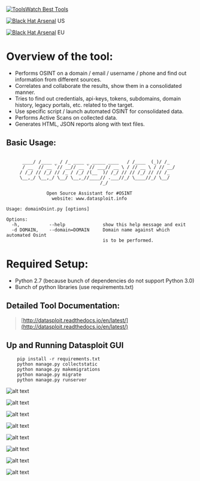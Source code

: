 [![ToolsWatch Best Tools](https://www.toolswatch.org/badges/toptools/2016.svg)](https://www.toolswatch.org/2013/12/2013-top-security-tools-as-voted-by-toolswatch-org-readers/)

[![Black Hat Arsenal](https://www.toolswatch.org/badges/arsenal/2016.svg)](https://www.blackhat.com/us-16/arsenal.html#datasploit) US

[![Black Hat Arsenal](https://www.toolswatch.org/badges/arsenal/2016.svg)](https://www.blackhat.com/us-16/arsenal.html#datasploit) EU




# Overview of the tool:
* Performs OSINT on a domain / email / username / phone and find out information from different sources.
* Correlates and collaborate the results, show them in a consolidated manner. 
* Tries to find out credentials, api-keys, tokens, subdomains, domain history, legacy portals, etc. related to the target. 
* Use specific script / launch automated OSINT for consolidated data.
* Performs Active Scans on collected data.
* Generates HTML, JSON reports along with text files.
 
## Basic Usage:
```

	  ____/ /____ _ / /_ ____ _ _____ ____   / /____  (_)/ /_
	  / __  // __ `// __// __ `// ___// __ \ / // __ \ / // __/
	 / /_/ // /_/ // /_ / /_/ /(__  )/ /_/ // // /_/ // // /_  
	 \__,_/ \__,_/ \__/ \__,_//____// .___//_/ \____//_/ \__/  
	                               /_/                        
						
         	   Open Source Assistant for #OSINT            
                 website: www.datasploit.info               
	
Usage: domainOsint.py [options]

Options:
  -h,	    	--help			    show this help message and exit
  -d DOMAIN,	--domain=DOMAIN		Domain name against which automated Osint 
                                    is to be performed.

```

# Required Setup:
* Python 2.7 (because bunch of dependencies do not support Python 3.0)
* Bunch of python libraries (use requirements.txt)


## Detailed Tool Documentation:
> [http://datasploit.readthedocs.io/en/latest/](http://datasploit.readthedocs.io/en/latest/)

## Up and Running Datasploit GUI
```
    pip install -r requirements.txt
    python manage.py collectstatic
    python manage.py makemigrations
    python manage.py migrate
    python manage.py runserver

```

![alt text](https://raw.githubusercontent.com/anandtiwarics/datasploit/master/GUI%20Photo/datasploit.PNG)


![alt text](https://raw.githubusercontent.com/anandtiwarics/datasploit/master/GUI%20Photo/whois.png)


![alt text](https://raw.githubusercontent.com/anandtiwarics/datasploit/master/GUI%20Photo/dns.png)


![alt text](https://raw.githubusercontent.com/anandtiwarics/datasploit/master/GUI%20Photo/pagelinks.png)


![alt text](https://raw.githubusercontent.com/anandtiwarics/datasploit/master/GUI%20Photo/shodan.png)


![alt text](https://raw.githubusercontent.com/anandtiwarics/datasploit/master/GUI%20Photo/subdomain.png)


![alt text](https://raw.githubusercontent.com/anandtiwarics/datasploit/master/GUI%20Photo/wikileaks.png)


![alt text](https://raw.githubusercontent.com/anandtiwarics/datasploit/master/GUI%20Photo/zoomeye.png)

